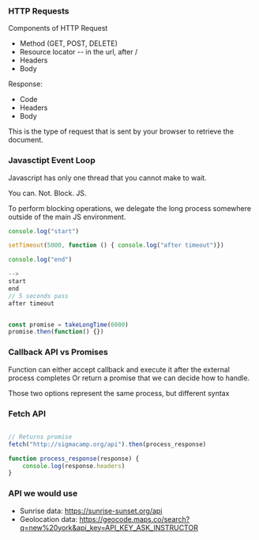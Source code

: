 
### HTTP Requests

Components of HTTP Request
- Method (GET, POST, DELETE)
- Resource locator -- in the url, after /
- Headers
- Body

Response:
- Code
- Headers
- Body


This is the type of request that is sent by your browser to retrieve the document.


### Javasctipt Event Loop

Javascript has only one thread that you cannot make to wait. 

You can. Not. Block. JS.

To perform blocking operations, we delegate the long process somewhere outside of the main JS environment. 

```javascript 
console.log("start")

setTimeout(5000, function () { console.log("after timeout")})

console.log("end")

--> 
start
end
// 5 seconds pass
after timeout


const promise = takeLongTime(6000)
promise.then(function() {})
```

### Callback API vs Promises

Function can either accept callback and execute it after the external process completes
Or return a promise that we can decide how to handle. 

Those two options represent the same process, but different syntax

### Fetch API

```javascript

// Returns promise
fetch("http://sigmacamp.org/api").then(process_response)

function process_response(response) {
	console.log(response.headers)
}
```



### API we would use
- Sunrise data: https://sunrise-sunset.org/api
- Geolocation data: https://geocode.maps.co/search?q=new%20york&api_key=API_KEY_ASK_INSTRUCTOR
